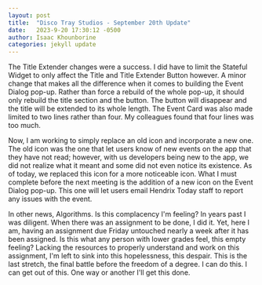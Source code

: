 ```yaml
---
layout: post
title:  "Disco Tray Studios - September 20th Update"
date:   2023-9-20 17:30:12 -0500
author: Isaac Khounborine
categories: jekyll update
---
```


The Title Extender changes were a success. I did have to limit the Stateful Widget to only affect the Title and Title Extender Button however. A minor change that makes all the difference when it comes to building the Event Dialog pop-up. Rather than force a rebuild of the whole pop-up, it should only rebuild the title section and the button. The button will disappear and the title will be extended to its whole length. The Event Card was also made limited to two lines rather than four. My colleagues found that four lines was too much.

Now, I am working to simply replace an old icon and incorporate a new one. The old icon was the one that let users know of new events on the app that they have not read; however, with us developers being new to the app, we did not realize what it meant and some did not even notice its existence. As of today, we replaced this icon for a more noticeable icon. What I must complete before the next meeting is the addition of a new icon on the Event Dialog pop-up. This one will let users email Hendrix Today staff to report any issues with the event.

In other news, Algorithms. Is this complacency I'm feeling? In years past I was diligent. When there was an assignment to be done, I did it. Yet, here I am, having an assignment due Friday untouched nearly a week after it has been assigned. Is this what any person with lower grades feel, this empty feeling? Lacking the resources to properly understand and work on this assignment, I'm left to sink into this hopelessness, this despair. This is the last stretch, the final battle before the freedom of a degree. I can do this. I can get out of this. One way or another I'll get this done.
